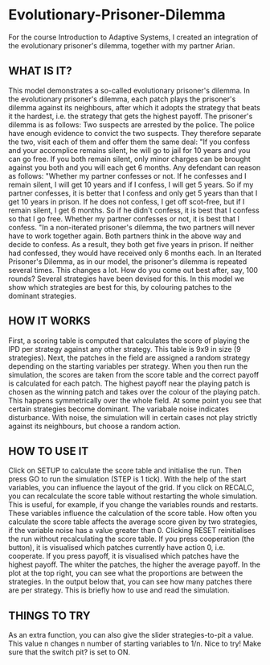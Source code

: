 # Evolutionary-Prisoner-Dilemma
For the course Introduction to Adaptive Systems, I created an integration of the evolutionary prisoner's dilemma, together with my partner Arian.

## WHAT IS IT?

This model demonstrates a so-called evolutionary prisoner's dilemma. In the evolutionary prisoner's dilemma, each patch plays the prisoner's dilemma against its neighbours, after which it adopts the strategy that beats it the hardest, i.e. the strategy that gets the highest payoff. The prisoner's dilemma is as follows: Two suspects are arrested by the police. The police have enough evidence to convict the two suspects. They therefore separate the two, visit each of them and offer them the same deal: "If you confess and your accomplice remains silent, he will go to jail for 10 years and you can go free. If you both remain silent, only minor charges can be brought against you both and you will each get 6 months. Any defendant can reason as follows: "Whether my partner confesses or not. If he confesses and I remain silent, I will get 10 years and if I confess, I will get 5 years. So if my partner confesses, it is better that I confess and only get 5 years than that I get 10 years in prison. If he does not confess, I get off scot-free, but if I remain silent, I get 6 months. So if he didn't confess, it is best that I confess so that I go free. Whether my partner confesses or not, it is best that I confess. "In a non-iterated prisoner's dilemma, the two partners will never have to work together again. Both partners think in the above way and decide to confess. As a result, they both get five years in prison. If neither had confessed, they would have received only 6 months each. In an Iterated Prisoner's Dilemma, as in our model, the prisoner's dilemma is repeated several times. This changes a lot. How do you come out best after, say, 100 rounds? Several strategies have been devised for this. In this model we show which strategies are best for this, by colouring patches to the dominant strategies.

## HOW IT WORKS

First, a scoring table is computed that calculates the score of playing the IPD per strategy against any other strategy. This table is 9x9 in size (9 strategies). Next, the patches in the field are assigned a random strategy depending on the starting variables per strategy. When you then run the simulation, the scores are taken from the score table and the correct payoff is calculated for each patch. The highest payoff near the playing patch is chosen as the winning patch and takes over the colour of the playing patch. This happens symmetrically over the whole field. At some point you see that certain strategies become dominant. The variabale noise indicates disturbance. With noise, the simulation will in certain cases not play strictly against its neighbours, but choose a random action.

## HOW TO USE IT

Click on SETUP to calculate the score table and initialise the run. Then press GO to run the simulation (STEP is 1 tick). With the help of the start variables, you can influence the layout of the grid. If you click on RECALC, you can recalculate the score table without restarting the whole simulation. This is useful, for example, if you change the variables rounds and restarts. These variables influence the calculation of the score table. How often you calculate the score table affects the average score given by two strategies, if the variable noise has a value greater than 0. Clicking RESET reinitialises the run without recalculating the score table. If you press cooperation (the button), it is visualised which patches currently have action 0, i.e. cooperate. If you press payoff, it is visualised which patches have the highest payoff. The whiter the patches, the higher the average payoff. In the plot at the top right, you can see what the proportions are between the strategies. In the output below that, you can see how many patches there are per strategy. This is briefly how to use and read the simulation.

## THINGS TO TRY

As an extra function, you can also give the slider strategies-to-pit a value. This value n changes n number of starting variables to 1/n. Nice to try! Make sure that the switch pit? is set to ON.
